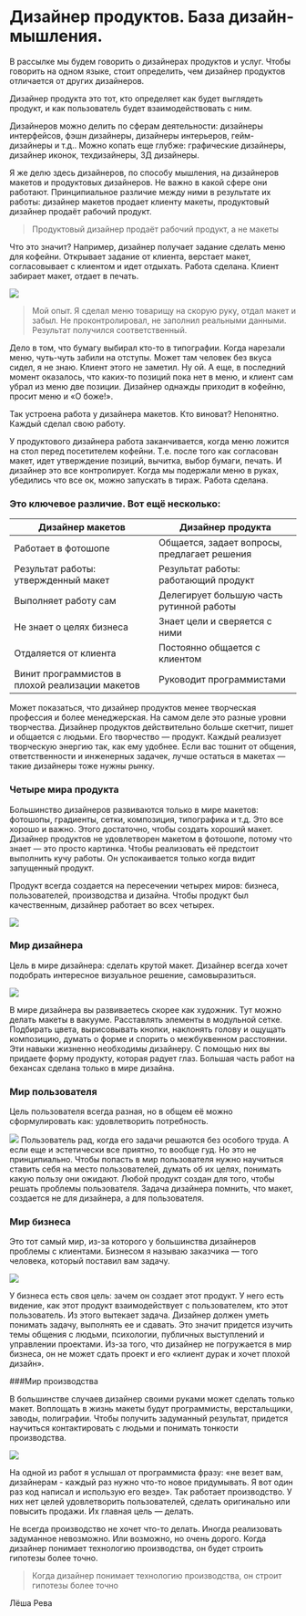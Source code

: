 # Дизайнер продуктов. База дизайн-мышления.

В рассылке мы будем говорить о дизайнерах продуктов и услуг. Чтобы говорить на одном языке, стоит определить, чем дизайнер продуктов отличается от других дизайнеров.

Дизайнер продукта это тот, кто определяет как будет выглядеть продукт, и как пользователь будет взаимодействовать с ним.

Дизайнеров можно делить по сферам деятельности: дизайнеры интерфейсов, фэшн дизайнеры, дизайнеры интерьеров, гейм-дизайнеры и т.д.. Можно копать еще глубже: графические дизайнеры, дизайнер иконок, техдизайнеры, 3Д дизайнеры.

Я же делю здесь дизайнеров, по способу мышления, на дизайнеров макетов и продуктовых дизайнеров. Не важно в какой сфере они работают. Принципиальное различие между ними в результате их работы: дизайнер макетов продает клиенту макеты, продуктовый дизайнер продаёт рабочий продукт.

> Продуктовый дизайнер продаёт рабочий продукт, а не макеты

Что это значит? Например, дизайнер получает задание сделать меню для кофейни. Открывает задание от клиента, верстает макет, согласовывает с клиентом и идет отдыхать. Работа сделана. Клиент забирает макет, отдает в печать.

![](../image/design/proxy.imgsmail.ru.png)

> Мой опыт. Я сделал меню товарищу на скорую руку, отдал макет и забыл. Не проконтролировал, не заполнил реальными данными. Результат получился соответственный.

Дело в том, что бумагу выбирал кто-то в типографии. Когда нарезали меню, чуть-чуть забили на отступы. Может там человек без вкуса сидел, я не знаю. Клиент этого не заметил. Ну ой. А еще, в последний момент оказалось, что каких-то позиций пока нет в меню, и клиент сам убрал из меню две позиции. Дизайнер однажды приходит в кофейню, просит меню и «О боже!».

Так устроена работа у дизайнера макетов. Кто виноват? Непонятно. Каждый сделал свою работу.

У продуктового дизайнера работа заканчивается, когда меню ложится на стол перед посетителем кофейни. Т.е. после того как согласован макет, идет утверждение позиций, вычитка, выбор бумаги, печать. И дизайнер это все контролирует. Когда мы подержали меню в руках, убедились что все ок, можно запускать в тираж. Работа сделана.

### Это ключевое различие. Вот ещё несколько:

| Дизайнер макетов   | Дизайнер продукта |
| -- | -- |
| Работает в фотошопе | Общается, задает вопросы, предлагает решения |
| Результат работы: утвержденный макет | Результат работы: работающий продукт |
| Выполняет работу сам | Делегирует большую часть рутинной работы |
| Не знает о целях бизнеса | Знает цели и сверяется с ними |
| Отдаляется от клиента | Постоянно общается с клиентом |
| Винит программистов в плохой реализации макетов | Руководит программистами |

Может показаться, что дизайнер продуктов менее творческая профессия и более менеджерская. На самом деле это разные уровни творчества. Дизайнер продуктов действительно больше скетчит, пишет и общается с людьми. Его творчество — продукт. Каждый реализует творческую энергию так, как ему удобнее. Если вас тошнит от общения, ответственности и инженерных задачек, лучше остаться в макетах — такие дизайнеры тоже нужны рынку.

### Четыре мира продукта

Большинство дизайнеров развиваются только в мире макетов: фотошопы, градиенты, сетки, композиция, типографика и т.д. Это все хорошо и важно. Этого достаточно, чтобы создать хороший макет. Дизайнер продуктов не удовлетворен макетом в фотошопе, потому что знает — это просто картинка. Чтобы реализовать её предстоит выполнить кучу работы. Он успокаивается только когда видит запущенный продукт.

Продукт всегда создается на пересечении четырех миров: бизнеса, пользователей, производства и дизайна. Чтобы продукт был качественным, дизайнер работает во всех четырех.

![](../image/design/proxy.imgsmail1.jpg)

### Мир дизайнера

Цель в мире дизайнера: сделать крутой макет. Дизайнер всегда хочет подобрать интересное визуальное решение, самовыразиться. 

![](../image/design/proxy.imgsmail.ru2.png)

В мире дизайнера вы развиваетесь скорее как художник. Тут можно делать макеты в вакууме. Расставлять элементы в модульной сетке. Подбирать цвета, вырисовывать кнопки, наклонять голову и ощущать композицию, думать о форме и спорить о межбуквенном расстоянии. Эти навыки жизненно необходимы дизайнеру. С помощью них вы придаете форму продукту, которая радует глаз. Большая часть работ на бехансах сделана только в мире дизайна.

### Мир пользователя

Цель пользователя всегда разная, но в общем её можно сформулировать как: удовлетворить потребность. 

![](../image/design/proxy.imgsmail.ru3.png)
Пользователь рад, когда его задачи решаются без особого труда. А если еще и эстетически все приятно, то вообще гуд. Но это не принципиально. Чтобы попасть в мир пользователя нужно научиться ставить себя на место пользователей, думать об их целях, понимать какую пользу они ожидают. Любой продукт создан для того, чтобы решать проблемы пользователя. Задача дизайнера помнить, что макет, создается не для дизайнера, а для пользователя.

### Мир бизнеса

Это тот самый мир, из-за которого у большинства дизайнеров проблемы с клиентами. Бизнесом я называю заказчика — того человека, который поставил вам задачу.

![](../image/design/proxy.imgsmail.ru4.png)

У бизнеса есть своя цель: зачем он создает этот продукт. У него есть видение, как этот продукт взаимодействует с пользователем, кто этот пользователь. Из этого вытекает задача. Дизайнер должен уметь понимать задачу, выполнять ее и сдавать. Это значит придется изучить темы общения с людьми, психологии, публичных выступлений и управлении проектами. Из-за того, что дизайнер не погружается в мир бизнеса, он не может сдать проект и его «клиент дурак и хочет плохой дизайн».

###Мир производства

В большинстве случаев дизайнер своими руками может сделать только макет. Воплощать в жизнь макеты будут программисты, верстальщики, заводы, полиграфии. Чтобы получить задуманный результат, придется научиться контактировать с людьми и понимать тонкости производства.

![](../image/design/proxy.imgsmail.ru5.png)

На одной из работ я услышал от программиста фразу: «не везет вам, дизайнерам - каждый раз нужно что-то новое придумывать. Я вот один раз код написал и использую его везде». Так работает производство. У них нет целей удовлетворить пользователей, сделать оригинально или повысить продажи. Их главная цель — делать.

Не всегда производство не хочет что-то делать. Иногда реализовать задуманное невозможно. Или возможно, но очень дорого. Когда дизайнер понимает технологию производства, он будет строить гипотезы более точно.

> Когда дизайнер понимает технологию производства, он строит гипотезы более точно

Лёша Рева


